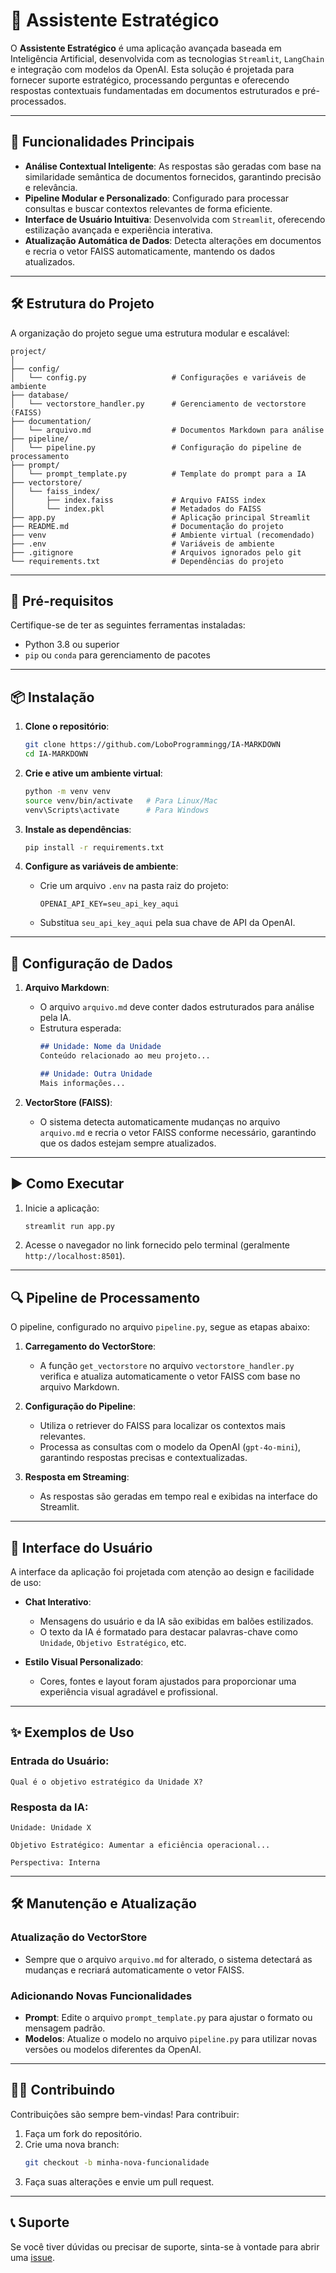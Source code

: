 # 🤖 Assistente Estratégico

O **Assistente Estratégico** é uma aplicação avançada baseada em Inteligência Artificial, desenvolvida com as tecnologias `Streamlit`, `LangChain` e integração com modelos da OpenAI. Esta solução é projetada para fornecer suporte estratégico, processando perguntas e oferecendo respostas contextuais fundamentadas em documentos estruturados e pré-processados.

---

## 🚀 Funcionalidades Principais

- **Análise Contextual Inteligente**: As respostas são geradas com base na similaridade semântica de documentos fornecidos, garantindo precisão e relevância.
- **Pipeline Modular e Personalizado**: Configurado para processar consultas e buscar contextos relevantes de forma eficiente.
- **Interface de Usuário Intuitiva**: Desenvolvida com `Streamlit`, oferecendo estilização avançada e experiência interativa.
- **Atualização Automática de Dados**: Detecta alterações em documentos e recria o vetor FAISS automaticamente, mantendo os dados atualizados.

---

## 🛠️ Estrutura do Projeto

A organização do projeto segue uma estrutura modular e escalável:

```plaintext
project/
│
├── config/
│   └── config.py                   # Configurações e variáveis de ambiente
├── database/
│   └── vectorstore_handler.py      # Gerenciamento de vectorstore (FAISS)
├── documentation/
│   └── arquivo.md                  # Documentos Markdown para análise
├── pipeline/
│   └── pipeline.py                 # Configuração do pipeline de processamento
├── prompt/
│   └── prompt_template.py          # Template do prompt para a IA
├── vectorstore/
│   └── faiss_index/
│       ├── index.faiss             # Arquivo FAISS index
│       └── index.pkl               # Metadados do FAISS
├── app.py                          # Aplicação principal Streamlit
├── README.md                       # Documentação do projeto
├── venv                            # Ambiente virtual (recomendado)
├── .env                            # Variáveis de ambiente
├── .gitignore                      # Arquivos ignorados pelo git
└── requirements.txt                # Dependências do projeto
```

---

## 🔧 Pré-requisitos

Certifique-se de ter as seguintes ferramentas instaladas:

- Python 3.8 ou superior
- `pip` ou `conda` para gerenciamento de pacotes

---

## 📦 Instalação

1. **Clone o repositório**:
   ```bash
   git clone https://github.com/LoboProgrammingg/IA-MARKDOWN
   cd IA-MARKDOWN
   ```

2. **Crie e ative um ambiente virtual**:
   ```bash
   python -m venv venv
   source venv/bin/activate   # Para Linux/Mac
   venv\Scripts\activate      # Para Windows
   ```

3. **Instale as dependências**:
   ```bash
   pip install -r requirements.txt
   ```

4. **Configure as variáveis de ambiente**:
   - Crie um arquivo `.env` na pasta raiz do projeto:
     ```
     OPENAI_API_KEY=seu_api_key_aqui
     ```
   - Substitua `seu_api_key_aqui` pela sua chave de API da OpenAI.

---

## 📂 Configuração de Dados

1. **Arquivo Markdown**:
   - O arquivo `arquivo.md` deve conter dados estruturados para análise pela IA.
   - Estrutura esperada:
     ```markdown
     ## Unidade: Nome da Unidade
     Conteúdo relacionado ao meu projeto...

     ## Unidade: Outra Unidade
     Mais informações...
     ```

2. **VectorStore (FAISS)**:
   - O sistema detecta automaticamente mudanças no arquivo `arquivo.md` e recria o vetor FAISS conforme necessário, garantindo que os dados estejam sempre atualizados.

---

## ▶️ Como Executar

1. Inicie a aplicação:
   ```bash
   streamlit run app.py
   ```

2. Acesse o navegador no link fornecido pelo terminal (geralmente `http://localhost:8501`).

---

## 🔍 Pipeline de Processamento

O pipeline, configurado no arquivo `pipeline.py`, segue as etapas abaixo:

1. **Carregamento do VectorStore**:
   - A função `get_vectorstore` no arquivo `vectorstore_handler.py` verifica e atualiza automaticamente o vetor FAISS com base no arquivo Markdown.

2. **Configuração do Pipeline**:
   - Utiliza o retriever do FAISS para localizar os contextos mais relevantes.
   - Processa as consultas com o modelo da OpenAI (`gpt-4o-mini`), garantindo respostas precisas e contextualizadas.

3. **Resposta em Streaming**:
   - As respostas são geradas em tempo real e exibidas na interface do Streamlit.

---

## 🎨 Interface do Usuário

A interface da aplicação foi projetada com atenção ao design e facilidade de uso:

- **Chat Interativo**:
  - Mensagens do usuário e da IA são exibidas em balões estilizados.
  - O texto da IA é formatado para destacar palavras-chave como `Unidade`, `Objetivo Estratégico`, etc.

- **Estilo Visual Personalizado**:
  - Cores, fontes e layout foram ajustados para proporcionar uma experiência visual agradável e profissional.

---

## ✨ Exemplos de Uso

### Entrada do Usuário:
```plaintext
Qual é o objetivo estratégico da Unidade X?
```

### Resposta da IA:
```plaintext
Unidade: Unidade X

Objetivo Estratégico: Aumentar a eficiência operacional...

Perspectiva: Interna
```

---

## 🛠️ Manutenção e Atualização

### Atualização do VectorStore
- Sempre que o arquivo `arquivo.md` for alterado, o sistema detectará as mudanças e recriará automaticamente o vetor FAISS.

### Adicionando Novas Funcionalidades
- **Prompt**: Edite o arquivo `prompt_template.py` para ajustar o formato ou mensagem padrão.
- **Modelos**: Atualize o modelo no arquivo `pipeline.py` para utilizar novas versões ou modelos diferentes da OpenAI.

---

## 🧑‍💻 Contribuindo

Contribuições são sempre bem-vindas! Para contribuir:

1. Faça um fork do repositório.
2. Crie uma nova branch:
   ```bash
   git checkout -b minha-nova-funcionalidade
   ```
3. Faça suas alterações e envie um pull request.

---

## 📞 Suporte

Se você tiver dúvidas ou precisar de suporte, sinta-se à vontade para abrir uma [issue](https://github.com/LoboProgrammingg/IA-MARKDOWN/issues).
